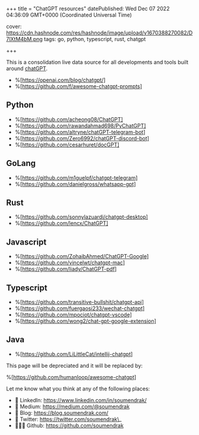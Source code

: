 +++
title = "ChatGPT resources"
datePublished: Wed Dec 07 2022 04:36:09 GMT+0000 (Coordinated Universal Time)


cover: https://cdn.hashnode.com/res/hashnode/image/upload/v1670388270082/D7lXtM4bM.png
tags: go, python, typescript, rust, chatgpt

+++

This is a consolidation live data source for all developments and tools built around [chatGPT](https://chat.openai.com/chat).

- %[https://openai.com/blog/chatgpt/]
- %[https://github.com/f/awesome-chatgpt-prompts]

## Python

- %[https://github.com/acheong08/ChatGPT]
- %[https://github.com/rawandahmad698/PyChatGPT]
- %[https://github.com/altryne/chatGPT-telegram-bot]
- %[https://github.com/Zero6992/chatGPT-discord-bot]
- %[https://github.com/cesarhuret/docGPT]

## GoLang

- %[https://github.com/m1guelpf/chatgpt-telegram]
- %[https://github.com/danielgross/whatsapp-gpt]

## Rust

- %[https://github.com/sonnylazuardi/chatgpt-desktop]
- %[https://github.com/lencx/ChatGPT]

## Javascript

- %[https://github.com/ZohaibAhmed/ChatGPT-Google]
- %[https://github.com/vincelwt/chatgpt-mac]
- %[https://github.com/liady/ChatGPT-pdf]

## Typescript

- %[https://github.com/transitive-bullshit/chatgpt-api]
- %[https://github.com/fuergaosi233/wechat-chatgpt]
- %[https://github.com/mpociot/chatgpt-vscode]
- %[https://github.com/wong2/chat-gpt-google-extension]

## Java

- %[https://github.com/LiLittleCat/intellij-chatgpt]

This page will be depreciated and it will be replaced by:

%[https://github.com/humanloop/awesome-chatgpt]

Let me know what you think at any of the following places:

- 🔗 LinkedIn: https://www.linkedin.com/in/soumendrak/
- 📝 Medium: https://medium.com/@soumendrak
- 📖 Blog: https://blog.soumendrak.com/
- 🐥 Twitter: https://twitter.com/soumendrak\_
- 🧑🏻‍💻 Github: https://github.com/soumendrak
